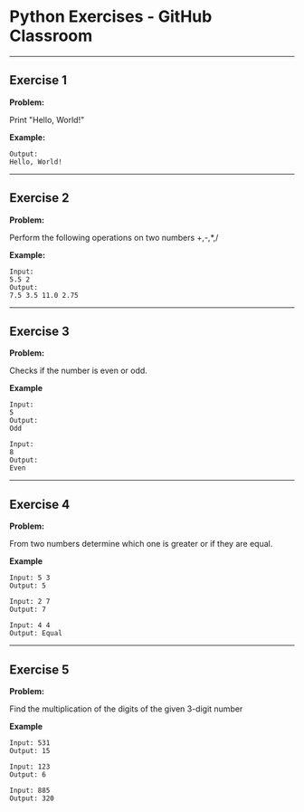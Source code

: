 # Python Exercises - GitHub Classroom

---

## Exercise 1

**Problem:**

Print "Hello, World!"

**Example:**

	Output:
	Hello, World!

---

## Exercise 2

**Problem:**

Perform the following operations on two numbers +,-,*,/  

**Example:**

	Input: 
 	5.5 2
	Output:
	7.5 3.5 11.0 2.75


---

## Exercise 3

**Problem:**

Checks if the number is even or odd.

**Example**

 	Input: 
	5
  	Output:
	Odd

  	Input: 
	8
  	Output:
	Even

---

## Exercise 4

**Problem:**

From two numbers determine which one is greater or if they are equal.

**Example**

	Input: 5 3
	Output: 5
 
	Input: 2 7
	Output: 7
 
	Input: 4 4
	Output: Equal


---

## Exercise 5

**Problem:**

Find the multiplication of the digits of the given 3-digit number

**Example**

	Input: 531
	Output: 15
 
	Input: 123
	Output: 6
 
	Input: 885
	Output: 320
 
